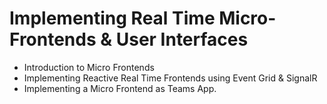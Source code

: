 # Implementing Real Time Micro-Frontends & User Interfaces

- Introduction to Micro Frontends
- Implementing Reactive Real Time Frontends using Event Grid & SignalR
- Implementing a Micro Frontend as Teams App.